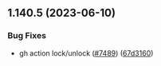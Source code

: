 ## 1.140.5 (2023-06-10)


### Bug Fixes

* gh action lock/unlock ([#7489](https://github.com/EddieHubCommunity/LinkFree/issues/7489)) ([67d3160](https://github.com/EddieHubCommunity/LinkFree/commit/67d31608469fb3eb1f69bf46a4be952c46048924))



